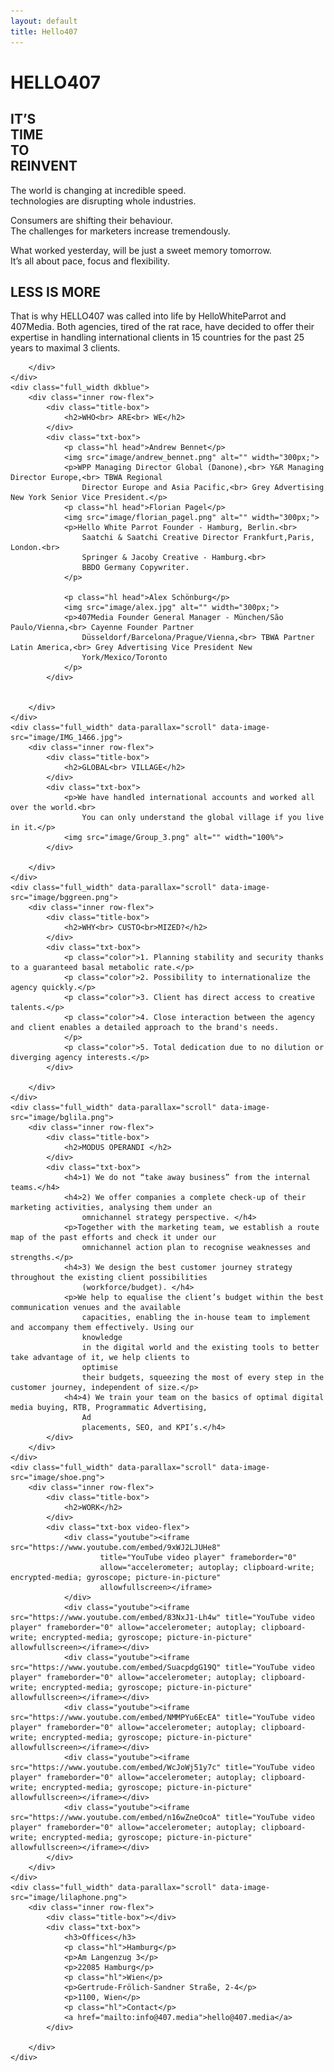 ```yaml
---
layout: default
title: Hello407
---
```


<main>
    <div class="full_width first" data-parallax="scroll" data-image-src="image/phone.png">
        <h1>HELLO<span class="hl">407</span></h1>
        <!-- <img src="image/Group_4.png" alt="" class="arrow"> -->
    </div>
    <div class="full_width red">
        <div class="inner row-flex">
            <div class="title-box">
                <h2>IT’S<br> TIME<br> TO<br> REINVENT</h2>
            </div>
            <div class="txt-box">
                <p>The world is changing at incredible speed.<br>
                    technologies are disrupting whole industries.</p>
                <p>Consumers are shifting their behaviour.<br>
                    The challenges for marketers increase tremendously. </p>
                <p>What worked yesterday, will be just a sweet memory tomorrow.<br>
                    It’s all about pace, focus and flexibility.
                </p>
            </div>
        </div>
    </div>
    <div class="full_width" data-parallax="scroll" data-image-src="image/2dudes.png">
        <div class="inner row-flex">
            <div class="title-box">
                <h2 >LESS IS MORE</h2>
            </div>
            <div class="txt-box">
                <p >That is why HELLO407 was called into life by HelloWhiteParrot and 407Media.
                    Both agencies, tired of the rat race, have decided to offer their expertise in handling
                    international
                    clients in 15 countries for the past 25 years to maximal 3 clients.</p>
            </div>

        </div>
    </div>
    <div class="full_width dkblue">
        <div class="inner row-flex">
            <div class="title-box">
                <h2>WHO<br> ARE<br> WE</h2>
            </div>
            <div class="txt-box">
                <p class="hl head">Andrew Bennet</p>
                <img src="image/andrew_bennet.png" alt="" width="300px;">
                <p>WPP Managing Director Global (Danone),<br> Y&R Managing Director Europe,<br> TBWA Regional
                    Director Europe and Asia Pacific,<br> Grey Advertising New York Senior Vice President.</p>
                <p class="hl head">Florian Pagel</p>
                <img src="image/florian_pagel.png" alt="" width="300px;">
                <p>Hello White Parrot Founder - Hamburg, Berlin.<br>
                    Saatchi & Saatchi Creative Director Frankfurt,Paris, London.<br>
                    Springer & Jacoby Creative - Hamburg.<br>
                    BBDO Germany Copywriter.
                </p>

                <p class="hl head">Alex Schönburg</p>
                <img src="image/alex.jpg" alt="" width="300px;">
                <p>407Media Founder General Manager - München/São Paulo/Vienna,<br> Cayenne Founder Partner
                    Düsseldorf/Barcelona/Prague/Vienna,<br> TBWA Partner Latin America,<br> Grey Advertising Vice President New
                    York/Mexico/Toronto
                </p>
            </div>


        </div>
    </div>
    <div class="full_width" data-parallax="scroll" data-image-src="image/IMG_1466.jpg">
        <div class="inner row-flex">
            <div class="title-box">
                <h2>GLOBAL<br> VILLAGE</h2>
            </div>
            <div class="txt-box">
                <p>We have handled international accounts and worked all over the world.<br>
                    You can only understand the global village if you live in it.</p>
                <img src="image/Group_3.png" alt="" width="100%">
            </div>

        </div>
    </div>
    <div class="full_width" data-parallax="scroll" data-image-src="image/bggreen.png">
        <div class="inner row-flex">
            <div class="title-box">
                <h2>WHY<br> CUSTO<br>MIZED?</h2>
            </div>
            <div class="txt-box">
                <p class="color">1. Planning stability and security thanks to a guaranteed basal metabolic rate.</p>
                <p class="color">2. Possibility to internationalize the agency quickly.</p>
                <p class="color">3. Client has direct access to creative talents.</p>
                <p class="color">4. Close interaction between the agency and client enables a detailed approach to the brand's needs.
                </p>
                <p class="color">5. Total dedication due to no dilution or diverging agency interests.</p>
            </div>

        </div>
    </div>
    <div class="full_width" data-parallax="scroll" data-image-src="image/bglila.png">
        <div class="inner row-flex">
            <div class="title-box">
                <h2>MODUS OPERANDI </h2>
            </div>
            <div class="txt-box">
                <h4>1) We do not “take away business” from the internal teams.</h4>
                <h4>2) We offer companies a complete check-up of their marketing activities, analysing them under an
                    omnichannel strategy perspective. </h4>
                <p>Together with the marketing team, we establish a route map of the past efforts and check it under our
                    omnichannel action plan to recognise weaknesses and strengths.</p>
                <h4>3) We design the best customer journey strategy throughout the existing client possibilities
                    (workforce/budget). </h4>
                <p>We help to equalise the client’s budget within the best communication venues and the available
                    capacities, enabling the in-house team to implement and accompany them effectively. Using our
                    knowledge
                    in the digital world and the existing tools to better take advantage of it, we help clients to
                    optimise
                    their budgets, squeezing the most of every step in the customer journey, independent of size.</p>
                <h4>4) We train your team on the basics of optimal digital media buying, RTB, Programmatic Advertising,
                    Ad
                    placements, SEO, and KPI’s.</h4>
            </div>
        </div>
    </div>
    <div class="full_width" data-parallax="scroll" data-image-src="image/shoe.png">
        <div class="inner row-flex">
            <div class="title-box">
                <h2>WORK</h2>
            </div>
            <div class="txt-box video-flex">
                <div class="youtube"><iframe src="https://www.youtube.com/embed/9xWJ2LJUHe8"
                        title="YouTube video player" frameborder="0"
                        allow="accelerometer; autoplay; clipboard-write; encrypted-media; gyroscope; picture-in-picture"
                        allowfullscreen></iframe>
                </div>
                <div class="youtube"><iframe src="https://www.youtube.com/embed/83NxJ1-Lh4w" title="YouTube video player" frameborder="0" allow="accelerometer; autoplay; clipboard-write; encrypted-media; gyroscope; picture-in-picture" allowfullscreen></iframe></div>
                <div class="youtube"><iframe src="https://www.youtube.com/embed/SuacpdgG19Q" title="YouTube video player" frameborder="0" allow="accelerometer; autoplay; clipboard-write; encrypted-media; gyroscope; picture-in-picture" allowfullscreen></iframe></div>
                <div class="youtube"><iframe src="https://www.youtube.com/embed/NMMPYu6EcEA" title="YouTube video player" frameborder="0" allow="accelerometer; autoplay; clipboard-write; encrypted-media; gyroscope; picture-in-picture" allowfullscreen></iframe></div>
                <div class="youtube"><iframe src="https://www.youtube.com/embed/WcJoWj51y7c" title="YouTube video player" frameborder="0" allow="accelerometer; autoplay; clipboard-write; encrypted-media; gyroscope; picture-in-picture" allowfullscreen></iframe></div>
                <div class="youtube"><iframe src="https://www.youtube.com/embed/n16wZneOcoA" title="YouTube video player" frameborder="0" allow="accelerometer; autoplay; clipboard-write; encrypted-media; gyroscope; picture-in-picture" allowfullscreen></iframe></div>
            </div>
        </div>
    </div>
    <div class="full_width" data-parallax="scroll" data-image-src="image/lilaphone.png">
        <div class="inner row-flex">
            <div class="title-box"></div>
            <div class="txt-box">
                <h3>Offices</h3>
                <p class="hl">Hamburg</p>
                <p>Am Langenzug 3</p>
                <p>22085 Hamburg</p>
                <p class="hl">Wien</p>
                <p>Gertrude-Frölich-Sandner Straße, 2-4</p>
                <p>1100, Wien</p>
                <p class="hl">Contact</p>
                <a href="mailto:info@407.media">hello@407.media</a>
            </div>

        </div>
    </div>
</main>